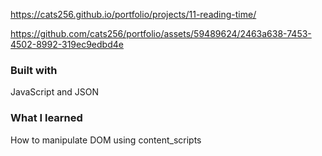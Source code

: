 https://cats256.github.io/portfolio/projects/11-reading-time/

https://github.com/cats256/portfolio/assets/59489624/2463a638-7453-4502-8992-319ec9edbd4e

### Built with

JavaScript and JSON

### What I learned

How to manipulate DOM using content_scripts
